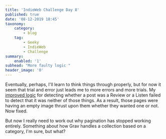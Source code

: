 ```yaml
---
title: 'IndieWeb Challenge Day 8'
published: true
date: '08-12-2019 18:45'
taxonomy:
    category:
        - blog
    tag:
        - Geeky
        - IndieWeb
        - Challenge
summary:
    enabled: '1'
subhead: "More faulty logic "
header_image: '0'
--- 
```


Eventually, perhaps, I'll learn to think things through properly, but for now it seem that trial and error just leads me to more errors and more trials. My [improved logic](https://www.jeremycherfas.net/blog/indieweb%20challenge%20day%206) for detecting whether a post was a Review or a Listen failed to detect that it was neither of those things. As a result, those pages were having an empty image thrust upon them whether they wanted one or not. Now fixed.

But now I really need to work out why pagination has stopped working entirely. Something about how Grav handles a collection based on a category, I'm sure, but what?
 